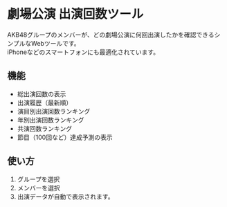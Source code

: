 # 劇場公演 出演回数ツール

AKB48グループのメンバーが、どの劇場公演に何回出演したかを確認できるシンプルなWebツールです。  
iPhoneなどのスマートフォンにも最適化されています。

## 機能

- 総出演回数の表示
- 出演履歴（最新順）
- 演目別出演回数ランキング
- 年別出演回数ランキング
- 共演回数ランキング
- 節目（100回など）達成予測の表示

## 使い方

1. グループを選択
2. メンバーを選択
3. 出演データが自動で表示されます。
